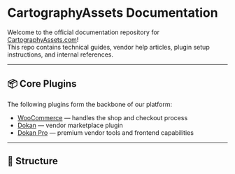 # CartographyAssets Documentation

Welcome to the official documentation repository for [CartographyAssets.com](https://cartographyassets.com)!  
This repo contains technical guides, vendor help articles, plugin setup instructions, and internal references.

---

## 📦 Core Plugins

The following plugins form the backbone of our platform:

- [WooCommerce](https://woocommerce.com) — handles the shop and checkout process
- [Dokan](https://wordpress.org/plugins/dokan-lite/) — vendor marketplace plugin
- [Dokan Pro](https://wedevs.com/dokan/) — premium vendor tools and frontend capabilities

---

## 📁 Structure

